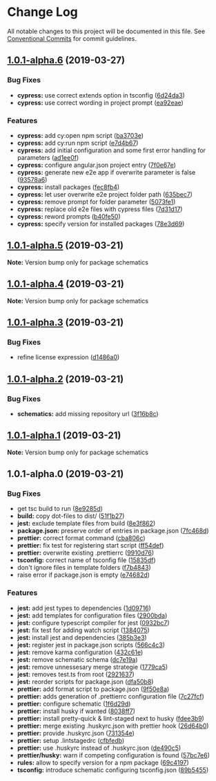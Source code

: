 # Change Log

All notable changes to this project will be documented in this file.
See [Conventional Commits](https://conventionalcommits.org) for commit guidelines.

## [1.0.1-alpha.6](https://github.com/co-IT/schematics/compare/v1.0.1-alpha.5...v1.0.1-alpha.6) (2019-03-27)


### Bug Fixes

* **cypress:** use correct extends option in tsconfig ([6d24da3](https://github.com/co-IT/schematics/commit/6d24da3))
* **cypress:** use correct wording in project prompt ([ea92eae](https://github.com/co-IT/schematics/commit/ea92eae))


### Features

* **cypress:** add cy:open npm script ([ba3703e](https://github.com/co-IT/schematics/commit/ba3703e))
* **cypress:** add cy:run npm script ([e7d4b67](https://github.com/co-IT/schematics/commit/e7d4b67))
* **cypress:** add initial configuration and some first error handling for parameters ([ad1ee0f](https://github.com/co-IT/schematics/commit/ad1ee0f))
* **cypress:** configure angular.json project entry ([7f0e67e](https://github.com/co-IT/schematics/commit/7f0e67e))
* **cypress:** generate new e2e app if overwrite parameter is false ([93578a6](https://github.com/co-IT/schematics/commit/93578a6))
* **cypress:** install packages ([fec8fb4](https://github.com/co-IT/schematics/commit/fec8fb4))
* **cypress:** let user overwrite e2e project folder path ([635bec7](https://github.com/co-IT/schematics/commit/635bec7))
* **cypress:** remove prompt for folder parameter ([5073fe1](https://github.com/co-IT/schematics/commit/5073fe1))
* **cypress:** replace old e2e files with cypress files ([7d31d17](https://github.com/co-IT/schematics/commit/7d31d17))
* **cypress:** reword prompts ([b40fe50](https://github.com/co-IT/schematics/commit/b40fe50))
* **cypress:** specify version for installed packages ([78e3d69](https://github.com/co-IT/schematics/commit/78e3d69))





## [1.0.1-alpha.5](https://github.com/co-IT/schematics/compare/v1.0.1-alpha.4...v1.0.1-alpha.5) (2019-03-21)

**Note:** Version bump only for package schematics





## [1.0.1-alpha.4](https://github.com/co-IT/schematics/compare/v1.0.1-alpha.3...v1.0.1-alpha.4) (2019-03-21)

**Note:** Version bump only for package schematics





## [1.0.1-alpha.3](https://github.com/co-IT/schematics/compare/v1.0.1-alpha.2...v1.0.1-alpha.3) (2019-03-21)


### Bug Fixes

* refine license expression ([d1486a0](https://github.com/co-IT/schematics/commit/d1486a0))





## [1.0.1-alpha.2](https://github.com/co-IT/schematics/compare/v1.0.1-alpha.1...v1.0.1-alpha.2) (2019-03-21)


### Bug Fixes

* **schematics:** add missing repository url ([3f16b8c](https://github.com/co-IT/schematics/commit/3f16b8c))





## [1.0.1-alpha.1](https://github.com/co-IT/schematics/compare/v1.0.1-alpha.0...v1.0.1-alpha.1) (2019-03-21)

**Note:** Version bump only for package schematics





## 1.0.1-alpha.0 (2019-03-21)


### Bug Fixes

* get tsc build to run ([8e9285d](https://github.com/co-IT/schematics/commit/8e9285d))
* **build:** copy dot-files to dist/ ([51f1b27](https://github.com/co-IT/schematics/commit/51f1b27))
* **jest:** exclude template files from build ([8e3f862](https://github.com/co-IT/schematics/commit/8e3f862))
* **package.json:** preserve order of entries in package.json ([7fc468d](https://github.com/co-IT/schematics/commit/7fc468d))
* **prettier:** correct format command ([cba806c](https://github.com/co-IT/schematics/commit/cba806c))
* **prettier:** fix test for registering start script ([ff54def](https://github.com/co-IT/schematics/commit/ff54def))
* **prettier:** overwrite existing .prettierrc ([9910d76](https://github.com/co-IT/schematics/commit/9910d76))
* **tsconfig:** correct name of tsconfig file ([15835df](https://github.com/co-IT/schematics/commit/15835df))
* don't ignore files in template folders ([f7b4843](https://github.com/co-IT/schematics/commit/f7b4843))
* raise error if package.json is empty ([e74682d](https://github.com/co-IT/schematics/commit/e74682d))


### Features

* **jest:** add jest types to dependencies ([1d09716](https://github.com/co-IT/schematics/commit/1d09716))
* **jest:** add templates for configuration files ([2900bda](https://github.com/co-IT/schematics/commit/2900bda))
* **jest:** configure typescript compiler for jest ([0932bc7](https://github.com/co-IT/schematics/commit/0932bc7))
* **jest:** fix test for adding watch script ([1384075](https://github.com/co-IT/schematics/commit/1384075))
* **jest:** install jest and dependencies ([385b3e3](https://github.com/co-IT/schematics/commit/385b3e3))
* **jest:** register jest in package.json scripts ([566c4c3](https://github.com/co-IT/schematics/commit/566c4c3))
* **jest:** remove karma configuration ([432c61e](https://github.com/co-IT/schematics/commit/432c61e))
* **jest:** remove schematic schema ([dc7e19a](https://github.com/co-IT/schematics/commit/dc7e19a))
* **jest:** remove unnessesary merge strategie ([1779ca5](https://github.com/co-IT/schematics/commit/1779ca5))
* **jest:** removes test.ts from root ([2921637](https://github.com/co-IT/schematics/commit/2921637))
* **jest:** reorder scripts for package.json ([dfa50b8](https://github.com/co-IT/schematics/commit/dfa50b8))
* **prettier:** add format script to package.json ([9f50e8a](https://github.com/co-IT/schematics/commit/9f50e8a))
* **prettier:** adds generation of .prettierrc configuration file ([7c27fcf](https://github.com/co-IT/schematics/commit/7c27fcf))
* **prettier:** configure schematic ([1f6d29d](https://github.com/co-IT/schematics/commit/1f6d29d))
* **prettier:** install husky if wanted ([8038ff7](https://github.com/co-IT/schematics/commit/8038ff7))
* **prettier:** install pretty-quick & lint-staged next to husky ([fdee3b9](https://github.com/co-IT/schematics/commit/fdee3b9))
* **prettier:** merge existing .huskyrc.json with prettier hook ([26d64b0](https://github.com/co-IT/schematics/commit/26d64b0))
* **prettier:** provide .huskyrc.json ([731354e](https://github.com/co-IT/schematics/commit/731354e))
* **prettier:** setup .lintstagedrc ([cfbfedb](https://github.com/co-IT/schematics/commit/cfbfedb))
* **prettier:** use .huskyrc instead of .huskyrc.json ([de490c5](https://github.com/co-IT/schematics/commit/de490c5))
* **prettier/husky:** warn if competing configuration is found ([57bc7e6](https://github.com/co-IT/schematics/commit/57bc7e6))
* **rules:** allow to specify version for a npm package ([69c4197](https://github.com/co-IT/schematics/commit/69c4197))
* **tsconfig:** introduce schematic configuring tsconfig.json ([89b5455](https://github.com/co-IT/schematics/commit/89b5455))
